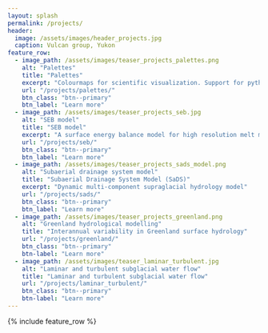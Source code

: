 ```yaml
---
layout: splash
permalink: /projects/
header:
  image: /assets/images/header_projects.jpg
  caption: Vulcan group, Yukon
feature_row:
  - image_path: /assets/images/teaser_projects_palettes.png
    alt: "Palettes"
    title: "Palettes"
    excerpt: "Colourmaps for scientific visualization. Support for python and MATLAB"
    url: "/projects/palettes/"
    btn_class: "btn--primary"
    btn_label: "Learn more"
  - image_path: /assets/images/teaser_projects_seb.jpg
    alt: "SEB model"
    title: "SEB model"
    excerpt: "A surface energy balance model for high resolution melt modelling"
    url: "/projects/seb/"
    btn_class: "btn--primary"
    btn_label: "Learn more"
  - image_path: /assets/images/teaser_projects_sads_model.png
    alt: "Subaerial drainage system model"
    title: "Subaerial Drainage System Model (SaDS)"
    excerpt: "Dynamic multi-component supraglacial hydrology model"
    url: "/projects/sads/"
    btn_class: "btn--primary"
    btn_label: "Learn more"
  - image_path: /assets/images/teaser_projects_greenland.png
    alt: "Greenland hydrological modelling"
    title: "Interannual variability in Greenland surface hydrology"
    url: "/projects/greenland/"
    btn_class: "btn--primary"
    btn-label: "Learn more"
  - image_path: /assets/images/teaser_laminar_turbulent.jpg
    alt: "Laminar and turbulent subglacial water flow"
    title: "Laminar and turbulent subglacial water flow"
    url: "/projects/laminar_turbulent/"
    btn_class: "btn--primary"
    btn-label: "Learn more"
---
```


{% include feature_row %}
